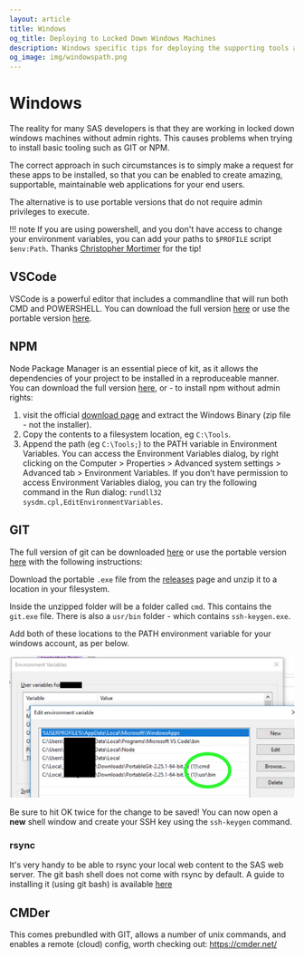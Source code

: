 ```yaml
---
layout: article
title: Windows
og_title: Deploying to Locked Down Windows Machines
description: Windows specific tips for deploying the supporting tools around the SASjs framework into locked down Enterprise windows machines
og_image: img/windowspath.png
---
```

<!-- this has to be in the root folder as it is linked from an sgf2020 paper -->

# Windows

The reality for many SAS developers is that they are working in locked down windows machines without admin rights.  This causes problems when trying to install basic tooling such as GIT or NPM.

The correct approach in such circumstances is to simply make a request for these apps to be installed, so that you can be enabled to create amazing, supportable, maintainable web applications for your end users.

The alternative is to use portable versions that do not require admin privileges to execute.

!!! note
    If you are using powershell, and you don't have access to change your environment variables, you can add your paths to `$PROFILE` script `$env:Path`.  Thanks [Christopher Mortimer](https://www.linkedin.com/in/christopher-mortimer-286b1538/) for the tip!

VSCode
---------------------

VSCode is a powerful editor that includes a commandline that will run both CMD and POWERSHELL.  You can download the full version [here](https://code.visualstudio.com/download) or use the portable version [here](https://github.com/garethflowers/vscode-portable).

NPM
---------------------
Node Package Manager is an essential piece of kit, as it allows the dependencies of your project to be installed in a reproduceable manner.  You can download the full version [here](https://www.npmjs.com/get-npm), or - to install npm without admin rights:

1. visit the official [download page](https://nodejs.org/en/download) and extract the Windows Binary (zip file - not the installer).
2. Copy the contents to a filesystem location, eg `C:\Tools`.
3. Append the path (eg `C:\Tools;`) to the PATH variable in Environment Variables.  You can access the Environment Variables dialog, by right clicking on the Computer > Properties > Advanced system settings > Advanced tab > Environment Variables.
If you don’t have permission to access Environment Variables dialog, you can try the following command in the Run dialog:  `rundll32 sysdm.cpl,EditEnvironmentVariables`.



GIT
---------------------

The full version of git can be downloaded [here](https://git-scm.com/downloads) or use the portable version [here](https://github.com/git-for-windows/git/releases) with the following instructions:

Download the portable `.exe` file from the [releases](https://github.com/git-for-windows/git/releases) page and unzip it to a location in your filesystem.

Inside the unzipped folder will be a folder called `cmd`. This contains the `git.exe` file.  There is also a `usr/bin` folder - which contains `ssh-keygen.exe`.

Add both of these locations to the PATH environment variable for your windows account, as per below.

![adding path in windows](img/windowspath.png)

Be sure to hit OK twice for the change to be saved!  You can now open a **new** shell window and create your SSH key using the `ssh-keygen` command.

### rsync

It's very handy to be able to rsync your local web content to the SAS web server.  The git bash shell does not come with rsync by default.  A guide to installing it (using git bash) is available [here](https://gist.github.com/hisplan/ee54e48f17b92c6609ac16f83073dde6#gistcomment-3462247)

CMDer
---------------------

This comes prebundled with GIT, allows a number of unix commands, and enables a remote (cloud) config, worth checking out:  https://cmder.net/
